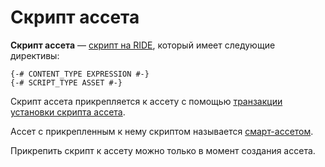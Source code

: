 # Скрипт ассета

**Скрипт ассета** — [скрипт на RIDE](/ride/ride-script.md), который имеет следующие директивы:

```ride
{-# CONTENT_TYPE EXPRESSION #-}
{-# SCRIPT_TYPE ASSET #-}
```

Скрипт ассета прикрепляется к ассету с помощью [транзакции установки скрипта ассета](/blockchain/transaction-type/set-asset-script-transaction.md).

Ассет с прикрепленным к нему скриптом называется [смарт-ассетом](/blockchain/smart-asset.md).

Прикрепить скрипт к ассету можно только в момент создания ассета.